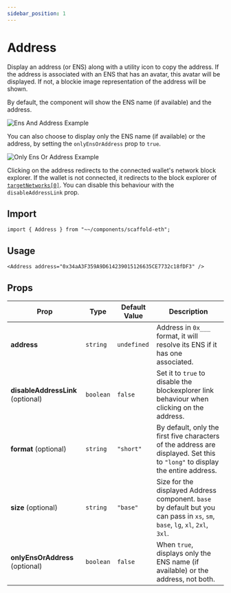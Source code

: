 ```yaml
---
sidebar_position: 1
---
```


# Address

Display an address (or ENS) along with a utility icon to copy the address. If the address is associated with an ENS that has an avatar, this avatar will be displayed. If not, a blockie image representation of the address will be shown.

By default, the component will show the ENS name (if available) and the address.

![Ens And Address Example](/img/AddressFull.png)

You can also choose to display only the ENS name (if available) or the address, by setting the `onlyEnsOrAddress` prop to `true`.

![Only Ens Or Address Example](/img/AddressOnlyEnsOrAddress.png)

Clicking on the address redirects to the connected wallet's network block explorer. If the wallet is not connected, it redirects to the block explorer of [`targetNetworks[0]`](/deploying/deploy-nextjs-app#--targetnetworks). You can disable this behaviour with the `disableAddressLink` prop.

## Import

```tsx
import { Address } from "~~/components/scaffold-eth";
```

## Usage

```tsx
<Address address="0x34aA3F359A9D614239015126635CE7732c18fDF3" />
```

## Props

| Prop                              | Type      | Default Value | Description                                                                                                                   |
| --------------------------------- | --------- | ------------- | ----------------------------------------------------------------------------------------------------------------------------- |
| **address**                       | `string`  | `undefined`   | Address in `0x___` format, it will resolve its ENS if it has one associated.                                                  |
| **disableAddressLink** (optional) | `boolean` | `false`       | Set it to `true` to disable the blockexplorer link behaviour when clicking on the address.                                    |
| **format** (optional)             | `string`  | `"short"`     | By default, only the first five characters of the address are displayed. Set this to `"long"` to display the entire address.  |
| **size** (optional)               | `string`  | `"base"`      | Size for the displayed Address component. `base` by default but you can pass in `xs`, `sm`, `base`, `lg`, `xl`, `2xl`, `3xl`. |
| **onlyEnsOrAddress** (optional)   | `boolean` | `false`       | When `true`, displays only the ENS name (if available) or the address, not both.                                              |
